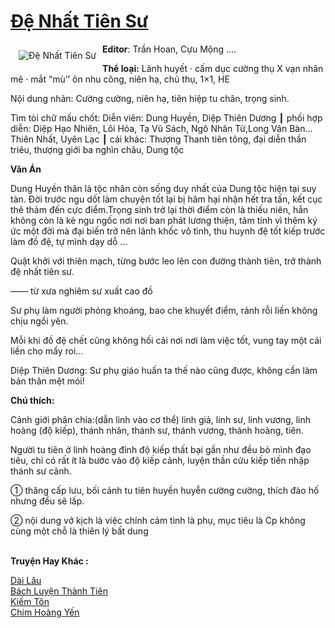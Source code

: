 <a href="https://utruyen.com/de-nhat-tien-su/22095/" title="Đệ Nhất Tiên Sư"><h1>Đệ Nhất Tiên Sư</h1></a><div style="display:table"><img align="right" style="float: left; padding: 10px;" src="https://utruyen.com/images/story/200x260/de-nhat-tien-su.jpg" alt="Đệ Nhất Tiên Sư"><b>Editor</b>: Trần Hoan, Cựu Mộng ….<p></p><b>Thể loại:</b> Lãnh huyết · cấm dục cường thụ X vạn nhân mê · mắt “mù’’ ôn nhu công, niên hạ, chủ thụ, 1×1, HE<p></p>Nội dung nhãn: Cường cường, niên hạ, tiên hiệp tu chân, trọng sinh.<p></p>Tìm tòi chữ mấu chốt: Diễn viên: Dung Huyền, Diệp Thiên Dương ┃ phối hợp diễn: Diệp Hạo Nhiên, Lôi Hỏa, Tạ Vũ Sách, Ngô Nhân Từ,Long Vân Bàn… Thiên Nhất, Uyên Lạc ┃ cái khác: Thượng Thanh tiên tông, đại diễn thần triêu, thượng giới ba nghìn châu, Dung tộc<p></p><strong>Văn Án</strong><p></p>Dung Huyền thân là tộc nhân còn sống duy nhất của Dung tộc hiện tại suy tàn. Đời trước ngu dốt làm chuyện tốt lại bị hãm hại nhận hết tra tấn, kết cục thê thảm đến cực điểm.Trọng sinh trở lại thời điểm còn là thiếu niên, hắn không còn là kẻ ngu ngốc nơi nơi ban phát lương thiện, tâm tính vì thêm ký ức một đời mà đại biến trở nên lãnh khốc vô tình, thu huynh đệ tốt kiếp trước làm đồ đệ, tự mình dạy dỗ …<p></p>Quật khởi với thiên mạch, từng bước leo lên con đường thành tiên, trở thành đệ nhất tiên sư.<p></p>—— từ xưa nghiêm sư xuất cao đồ<p></p>Sư phụ làm người phóng khoáng, bao che khuyết điểm, rảnh rỗi liền không chịu ngồi yên.<p></p>Mỗi khi đồ đệ chết cũng không hối cải nơi nơi làm việc tốt, vung tay một cái liền cho mấy roi…<p></p>Diệp Thiên Dương: Sư phụ giáo huấn ta thế nào cũng được, không cần làm bản thân mệt mỏi!<p></p><strong>Chú thích:</strong><p></p>Cảnh giới phân chia:(dẫn linh vào cơ thể) linh giả, linh sư, linh vương, linh hoàng (độ kiếp), thánh nhân, thánh sư, thánh vương, thánh hoàng, tiên.<p></p>Người tu tiên ở linh hoàng đỉnh độ kiếp thất bại gần như đều bỏ mình đạo tiêu, chỉ có rất ít là bước vào độ kiếp cảnh, luyện thần cửu kiếp tiến nhập thánh sư cảnh.<p></p>① thăng cấp lưu, bối cảnh tu tiên huyền huyễn cường cường, thích đào hố nhưng đều sẽ lấp.<p></p>② nội dung vở kịch là việc chính cảm tình là phụ, mục tiêu là Cp không cùng một chỗ là thiên lý bất dung</div><p><br><b>Truyện Hay Khác :</b></p><a href="https://utruyen.com/dai-lau/22313/" alt="Dài Lâu">Dài Lâu</a><br/><a href="https://github.com/quanluxury/truyenhot/tree/master/truyenhay/4564/" alt="Bách Luyện Thành Tiên">Bách Luyện Thành Tiên</a><br/><a href="https://www.flickr.com/photos/183745219@N08/49084945678/" alt="Kiếm Tôn">Kiếm Tôn</a><br/><a href="https://github.com/quanluxury/ngontinh_sac/tree/master/truyenhay/17177/" alt="Chim Hoàng Yến">Chim Hoàng Yến</a><br/>